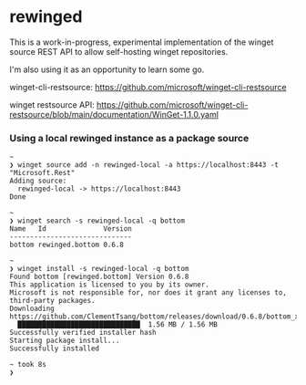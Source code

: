 # rewinged

This is a work-in-progress, experimental implementation of the winget source REST API to allow self-hosting winget repositories.

I'm also using it as an opportunity to learn some go.

winget-cli-restsource: https://github.com/microsoft/winget-cli-restsource

winget restsource API: https://github.com/microsoft/winget-cli-restsource/blob/main/documentation/WinGet-1.1.0.yaml

### Using a local rewinged instance as a package source

```
~
❯ winget source add -n rewinged-local -a https://localhost:8443 -t "Microsoft.Rest"
Adding source:
  rewinged-local -> https://localhost:8443
Done

~
❯ winget search -s rewinged-local -q bottom
Name   Id              Version
------------------------------
bottom rewinged.bottom 0.6.8

~
❯ winget install -s rewinged-local -q bottom
Found bottom [rewinged.bottom] Version 0.6.8
This application is licensed to you by its owner.
Microsoft is not responsible for, nor does it grant any licenses to, third-party packages.
Downloading https://github.com/ClementTsang/bottom/releases/download/0.6.8/bottom_x86_64_installer.msi
  ██████████████████████████████  1.56 MB / 1.56 MB
Successfully verified installer hash
Starting package install...
Successfully installed

~ took 8s
❯
```
